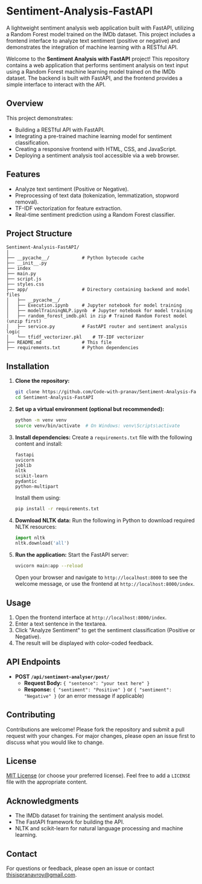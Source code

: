 # Sentiment-Analysis-FastAPI
A lightweight sentiment analysis web application built with FastAPI, utilizing a Random Forest model trained on the IMDb dataset. This project includes a frontend interface to analyze text sentiment (positive or negative) and demonstrates the integration of machine learning with a RESTful API.

Welcome to the **Sentiment Analysis with FastAPI** project! This repository contains a web application that performs sentiment analysis on text input using a Random Forest machine learning model trained on the IMDb dataset. The backend is built with FastAPI, and the frontend provides a simple interface to interact with the API.

## Overview

This project demonstrates:
- Building a RESTful API with FastAPI.
- Integrating a pre-trained machine learning model for sentiment classification.
- Creating a responsive frontend with HTML, CSS, and JavaScript.
- Deploying a sentiment analysis tool accessible via a web browser.

## Features
- Analyze text sentiment (Positive or Negative).
- Preprocessing of text data (tokenization, lemmatization, stopword removal).
- TF-IDF vectorization for feature extraction.
- Real-time sentiment prediction using a Random Forest classifier.

## Project Structure

```
Sentiment-Analysis-FastAPI/
│
├── __pycache__/            # Python bytecode cache
├── __init__.py
├── index
├── main.py
├── script.js
├── styles.css
├── app/                    # Directory containing backend and model files
│   ├── __pycache__/
│   ├── Execution.ipynb     # Jupyter notebook for model training
│   ├── modelTrainingNLP.ipynb  # Jupyter notebook for model training
│   ├── random_forest_imdb.pkl in zip # Trained Random Forest model (unzip first)
│   ├── service.py          # FastAPI router and sentiment analysis logic
│   └── tfidf_vectorizer.pkl    # TF-IDF vectorizer
├── README.md               # This file
├── requirements.txt        # Python dependencies
```

## Installation

1. **Clone the repository:**
   ```bash
   git clone https://github.com/Code-with-pranav/Sentiment-Analysis-FastAPI.git
   cd Sentiment-Analysis-FastAPI
   ```

2. **Set up a virtual environment (optional but recommended):**
   ```bash
   python -m venv venv
   source venv/bin/activate  # On Windows: venv\Scripts\activate
   ```

3. **Install dependencies:**
   Create a `requirements.txt` file with the following content and install:
   ```
   fastapi
   uvicorn
   joblib
   nltk
   scikit-learn
   pydantic
   python-multipart
   ```
   Install them using:
   ```bash
   pip install -r requirements.txt
   ```

4. **Download NLTK data:**
   Run the following in Python to download required NLTK resources:
   ```python
   import nltk
   nltk.download('all')
   ```

5. **Run the application:**
   Start the FastAPI server:
   ```bash
   uvicorn main:app --reload
   ```
   Open your browser and navigate to `http://localhost:8000` to see the welcome message, or use the frontend at `http://localhost:8000/index`.

## Usage

1. Open the frontend interface at `http://localhost:8000/index`.
2. Enter a text sentence in the textarea.
3. Click "Analyze Sentiment" to get the sentiment classification (Positive or Negative).
4. The result will be displayed with color-coded feedback.

## API Endpoints

- **POST `/api/sentiment-analyser/post/`**
  - **Request Body:** `{ "sentence": "your text here" }`
  - **Response:** `{ "sentiment": "Positive" }` or `{ "sentiment": "Negative" }` (or an error message if applicable)

## Contributing

Contributions are welcome! Please fork the repository and submit a pull request with your changes. For major changes, please open an issue first to discuss what you would like to change.

## License

[MIT License](LICENSE) (or choose your preferred license). Feel free to add a `LICENSE` file with the appropriate content.

## Acknowledgments

- The IMDb dataset for training the sentiment analysis model.
- The FastAPI framework for building the API.
- NLTK and scikit-learn for natural language processing and machine learning.

## Contact

For questions or feedback, please open an issue or contact [thisispranavroy@gmail.com](mailto:thisispranavroy@gmail.com).

```
